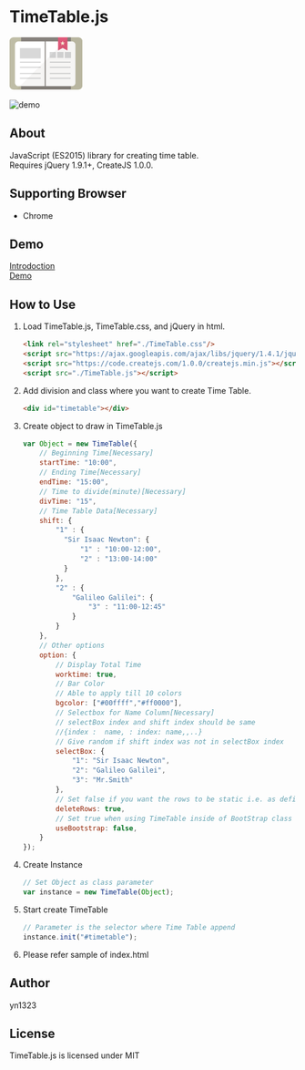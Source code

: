 # TimeTable.js
![NOTE_ICON](img/note.png)  
  
![demo](https://raw.github.com/wiki/yn1323/TimeTable.js/TimeTable01.gif)


## About
JavaScript (ES2015) library for creating time table.  
Requires jQuery 1.9.1+, CreateJS 1.0.0.

## Supporting Browser
- Chrome

## Demo
[Introdoction](https://www.jqueryscript.net/time-clock/JSON-Canvas-Time-Table-Generator.html)  
[Demo](https://yn1323.github.io/TimeTable.js/)

## How to Use
   1. Load TimeTable.js, TimeTable.css, and jQuery in html.
      ```html
      <link rel="stylesheet" href="./TimeTable.css"/>
      <script src="https://ajax.googleapis.com/ajax/libs/jquery/1.4.1/jquery.min.js"></script>
      <script src="https://code.createjs.com/1.0.0/createjs.min.js"></script>
      <script src="./TimeTable.js"></script>
      ```
   2. Add division and class where you want to create Time Table.
      ```html
      <div id="timetable"></div>
      ```
   3. Create object to draw in TimeTable.js
      ```js
      var Object = new TimeTable({
          // Beginning Time[Necessary]
          startTime: "10:00",
          // Ending Time[Necessary]
          endTime: "15:00",
          // Time to divide(minute)[Necessary]
          divTime: "15",
          // Time Table Data[Necessary]
          shift: {
              "1" : {
                "Sir Isaac Newton": {
                    "1" : "10:00-12:00",
                    "2" : "13:00-14:00"
                }
              },
              "2" : {
                  "Galileo Galilei": {
                      "3" : "11:00-12:45"
                  }
              }
          },
          // Other options
          option: {
              // Display Total Time
              worktime: true,
              // Bar Color
              // Able to apply till 10 colors
              bgcolor: ["#00ffff","#ff0000"],
              // Selectbox for Name Column[Necessary]
              // selectBox index and shift index should be same
              //{index :  name, : index: name,,..}
              // Give random if shift index was not in selectBox index
              selectBox: {
                  "1": "Sir Isaac Newton",
                  "2": "Galileo Galilei",
                  "3": "Mr.Smith"
              },
              // Set false if you want the rows to be static i.e. as defined in your shift object
              deleteRows: true,
              // Set true when using TimeTable inside of BootStrap class row
              useBootstrap: false,
          }
      });
      ```
   4. Create Instance
      ```js
      // Set Object as class parameter
      var instance = new TimeTable(Object);
      ```
   5. Start create TimeTable
      ```js
      // Parameter is the selector where Time Table append
      instance.init("#timetable");
      ```
   6. Please refer sample of index.html

## Author
yn1323

## License
TimeTable.js is licensed under MIT